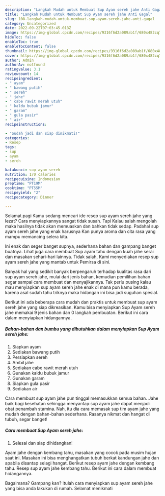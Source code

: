 ```yaml
---
description: "Langkah Mudah untuk Membuat Sup Ayam sereh jahe Anti Gagal"
title: "Langkah Mudah untuk Membuat Sup Ayam sereh jahe Anti Gagal"
slug: 108-langkah-mudah-untuk-membuat-sup-ayam-sereh-jahe-anti-gagal
category: Uncategorized
date: 2022-09-22T07:03:45.013Z
image: https://img-global.cpcdn.com/recipes/9316f6d2a089ab1f/680x482cq70/sup-ayam-sereh-jahe-foto-resep-utama.jpg
hideToc: false
enableToc: true
enableTocContent: false
thumbnail: https://img-global.cpcdn.com/recipes/9316f6d2a089ab1f/680x482cq70/sup-ayam-sereh-jahe-foto-resep-utama.jpg
cover: https://img-global.cpcdn.com/recipes/9316f6d2a089ab1f/680x482cq70/sup-ayam-sereh-jahe-foto-resep-utama.jpg
author: Admin
authorAv: notfound
ratingvalue: 3.1
reviewcount: 14
recipeingredient:
- " ayam"
- " bawang putih"
- " sereh"
- " jahe"
- " cabe rawit merah utuh"
- " kaldu bubuk jamur"
- " garam"
- " gula pasir"
- " air"
recipeinstructions:

- "Sudah jadi dan siap dinikmati!"
categories:
- Resep
tags:
- sup
- ayam
- sereh

katakunci: sup ayam sereh 
nutrition: 170 calories
recipecuisine: Indonesian
preptime: "PT19M"
cooktime: "PT55M"
recipeyield: "2"
recipecategory: Dinner

---
```



Selamat pagi Kamu sedang mencari ide resep sup ayam sereh jahe yang lezat? Cara menyiapkannya sangat tidak susah. Tapi Kalau salah mengolah maka hasilnya tidak akan memuaskan dan bahkan tidak sedap. Padahal sup ayam sereh jahe yang enak harusnya Kan punya aroma dan cita rasa yang mampu memancing selera kita.


Ini enak dan seger banget supnya, sederhana bahan dan gampang banget buatnya. Lihat juga cara membuat Sup ayam tahu dengan kuah jahe serai dan masakan sehari-hari lainnya. Tidak salah, Kami menyediakan resep sup ayam sereh jahe yang mantab untuk Pemirsa di sini.

Banyak hal yang sedikit banyak berpengaruh terhadap kualitas rasa dari sup ayam sereh jahe, mulai dari jenis bahan, kemudian pemilihan bahan segar sampai cara membuat dan menyajikannya. Tak perlu pusing kalau mau menyiapkan sup ayam sereh jahe enak di mana pun kamu berada, karena asal sudah tahu triknya maka hidangan ini bisa jadi suguhan spesial.


Berikut ini ada beberapa cara mudah dan praktis untuk membuat sup ayam sereh jahe yang siap dikreasikan. Kamu bisa menyiapkan Sup Ayam sereh jahe memakai 9 jenis bahan dan 0 langkah pembuatan. Berikut ini cara dalam menyiapkan hidangannya.

<!--inarticleads1-->

##### Bahan-bahan dan bumbu yang dibutuhkan dalam menyiapkan Sup Ayam sereh jahe:

1. Siapkan  ayam
1. Sediakan  bawang putih
1. Persiapkan  sereh
1. Ambil  jahe
1. Sediakan  cabe rawit merah utuh
1. Gunakan  kaldu bubuk jamur
1. Gunakan  garam
1. Siapkan  gula pasir
1. Sediakan  air


Cara membuat sup ayam jahe pun tinggal memasukkan semua bahan. Jahe baik bagi kesehatan sehingga menyantap sup ayam jahe dapat menjadi obat penambah stamina. Nah, itu dia cara memasak sup tim ayam jahe yang mudah dengan bahan-bahan sederhana. Rasanya nikmat dan hangat di tubuh, segar banget! 

<!--inarticleads2-->

##### Cara membuat Sup Ayam sereh jahe:


1. Selesai dan siap dihidangkan!

Ayam jahe dengan kembang tahu, masakan yang cocok pada musim hujan saat ini. Masakan ini bisa menghangatkan tubuh berkat kandungan jahe dan apabila disantap selagi hangat. Berikut resep ayam jahe dengan kembang tahu. Resep sup ayam jahe kembang tahu. Berikut ini cara dalam membuat hidangannya. 

Bagaimana? Gampang kan? Itulah cara menyiapkan sup ayam sereh jahe yang bisa anda lakukan di rumah. Selamat menikmati
